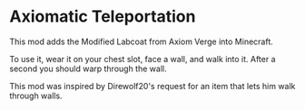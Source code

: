 # Axiomatic Teleportation

This mod adds the Modified Labcoat from Axiom Verge into Minecraft.

To use it, wear it on your chest slot, face a wall, and walk into it.
After a second you should warp through the wall.

This mod was inspired by Direwolf20's request for an item that lets him walk through walls.